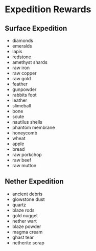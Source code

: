 # Expedition Rewards

## Surface Expedition
- diamonds
- emeralds
- lapis
- redstone
- amethyst shards
- raw iron
- raw copper
- raw gold
- feather
- gunpowder
- rabbits foot
- leather
- slimeball
- bone
- scute
- nautilus shells
- phantom membrane
- honeycomb
- wheat
- apple
- bread
- raw porkchop
- raw beef
- raw mutton

## Nether Expedition
- ancient debris
- glowstone dust
- quartz
- blaze rods
- gold nugget
- nether wart
- blaze powder
- magma cream
- ghast tear
- netherite scrap
